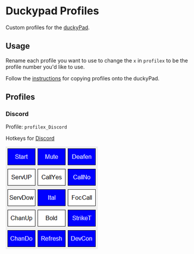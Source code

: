 # Duckypad Profiles

Custom profiles for the [duckyPad](https://github.com/dekuNukem/duckyPad).

## Usage

Rename each profile you want to use to change the `x` in `profilex` to be the profile number you'd like to use.

Follow the [instructions](https://github.com/dekuNukem/duckyPad/blob/master/manual_setup.md) for copying profiles onto the duckyPad.

## Profiles

### Discord

Profile: `profilex_Discord`

Hotkeys for [Discord](https://discord.com)

![Discord](./img/Discord.png)

